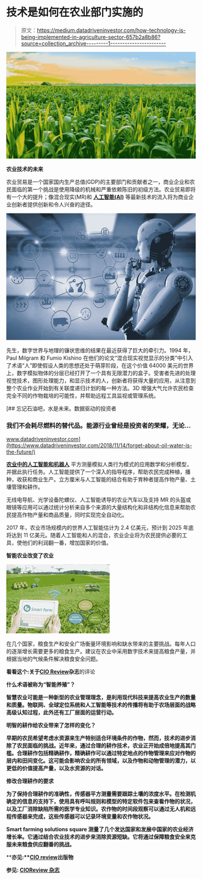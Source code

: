 # 技术是如何在农业部门实施的

> 原文：<https://medium.datadriveninvestor.com/how-technology-is-being-implemented-in-agriculture-sector-657b2a8b86?source=collection_archive---------1----------------------->

![](img/63afe200cfc6c2c8b0d46cfa07d1822d.png)

**农业技术的未来**

农业贸易是一个国家国内生产总值(GDP)的主要部门和贡献者之一，商业企业和农民面临的第一个挑战是使用降级的机械和严重依赖陈旧的初级方法。农业贸易即将有一个大的提升；像混合现实(MR)和 [**人工智能(AI)**](https://www.enterprisetechnologyreview.com/news/ai-in-agriculture-a-modern-approach-toward-successful-farming-nwid-127.html) 等最新技术的流入将为商业企业创新者提供创新和令人兴奋的途径。

![](img/a9b924731fc0f85e6fe2163f29bf8375.png)

先生，数字世界与地理的镰状思维的结果在最近获得了巨大的牵引力。1994 年，Paul Milgram 和 Fumio Kishino 在他们的论文“混合现实视觉显示的分类”中引入了术语“人”即使假设人类的思想还处于萌芽阶段，在这个价值 64000 美元的世界上，数字模拟物体的分层已经打开了一个具有无限潜力的盒子。受害者先进的处理视觉技术，图形处理能力，和显示技术的人，创新者将获得大量的应用，从注意到整个农业作业开始到有关联度递归计划的每一种方法。3D 增强大气允许农民检查完全不同的作物栽培的可能性，并帮助远程工具监视或管理系统。

[](https://www.datadriveninvestor.com/2018/11/14/forget-about-oil-water-is-the-future/) [## 忘记石油吧，水是未来。数据驱动的投资者

### 我们不会耗尽燃料的替代品。能源行业曾经是投资者的荣耀，无论…

www.datadriveninvestor.com](https://www.datadriveninvestor.com/2018/11/14/forget-about-oil-water-is-the-future/) 

[**农业中的人工智能和机器人**](https://technologylimitless.com/artificial-intelligence-in-manufacturing/) 平方测量模拟人类行为模式的应用数学和分析模型，并据此执行任务。人工智能提供了一个深入的指导程序，帮助农民完成种植，播种，收获和商业生产。立方厘米与人工智能的结合有助于育种者提高作物产量、土壤管理和耕作。

无线电导航、光学设备陀螺仪、人工智能诱导的农业汽车以及支持 MR 的头盔或眼镜等应用可以通过统计分析来自多个来源的大量结构化和非结构化信息来帮助农民提高作物产量和商品质量，同时实现完全自动化。

2017 年，农业市场规模内的世界人工智能估计为 2.4 亿美元，预计到 2025 年底将达到 11 亿美元。随着人工智能和人的混合，农业企业将为农民提供必要的工具，使他们的利润翻一番，增加国家的价值。

**智能农业改变了农业**

![](img/d1de19bddca023354faf80950997222a.png)

在几个国家，粮食生产和安全广场衡量环境影响和缺水带来的主要挑战。每年人口的逐渐增长需要更多的粮食生产。建议在农业中采用数字技术来提高粮食产量，并根据当地的气候条件解决粮食安全问题。

**看看这个:关于**[**CIO Review**](https://medium.com/@jackmathew/cioreview-beab930fb56e)**杂志**的评论

**什么术语被称为“智能养殖”？**

[](https://www.enterprisetechnologyreview.com/news/the-introduction-of-ai-and-robotics-in-hightech-farming-nwid-231.html)**智慧农业可能是一种新型的农业管理理念，是利用现代科技来提高农业生产的数量和质量。物联网、全球定位系统和人工智能等技术的传播将有助于农场层面的战略高级认知过程，此外还有工厂层面的运营行动。**

****明智的耕作给农业带来了怎样的变化？****

**早期的农民希望考虑水资源来生产特别适合环境条件的作物，然而，技术的进步消除了农民面临的挑战。近年来，通过合理的耕作技术，农业正开始成倍地提高其门槛。合理耕作包括精确耕作，精确耕作可以通过特定地点的作物管理来应对作物的层内和田间变化。这可能会影响农业的所有领域，以及作物和动物管理的潜力，以更低的价值提高产量，以及水资源的对话。**

****修改合理耕作的要求****

**为了保持合理耕作的准确性，传感器平方测量需要跟踪土壤的浓度水平。在检测机确定的信息的支持下，使用具有呼叫规则和模型的特定软件包来查看作物的状况，以及工厂消除缺陷所需的医学专业知识。农作物的时间段观察可以通过无人机和远程传感器来完成，这些传感器可以记录环境变量和农作物状况。**

**Smart farming solutions square 测量了几个发达国家和发展中国家的农业经济增长率。它通过结合农业技术的进步来消除资源短缺。它将通过保障粮食安全来克服未来粮食供应翻番的挑战。**

****亦见:**[**CIO review**](https://medium.com/cioreview-magazine)**出版物****

****参见:** [**CIOReview 杂志**](https://www.prnewswire.com/news-releases/compliancequest-recognized-by-cioreview-as-one-of-the-top-20-promising-digital-experience-solution-providers-for-2017-300548358.html)**